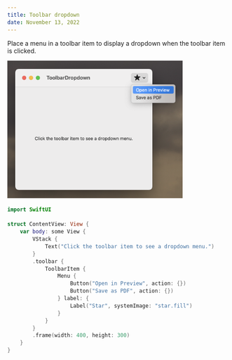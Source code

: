 ```yaml
---
title: Toolbar dropdown
date: November 13, 2022
---
```


Place a menu in a toolbar item to display a dropdown when the toolbar item is clicked.

<p><img src="../../assets/images/swiftui-toolbar-dropdown.png" style="max-width:400px;" alt="toolbar dropdown"></p>

```swift
import SwiftUI

struct ContentView: View {
    var body: some View {
        VStack {
            Text("Click the toolbar item to see a dropdown menu.")
        }
        .toolbar {
            ToolbarItem {
                Menu {
                    Button("Open in Preview", action: {})
                    Button("Save as PDF", action: {})
                } label: {
                    Label("Star", systemImage: "star.fill")
                }
            }
        }
        .frame(width: 400, height: 300)
    }
}
```
